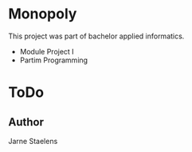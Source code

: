 # Monopoly

This project was part of bachelor applied informatics.

- Module Project I
- Partim Programming

# ToDo
## Author

Jarne Staelens
